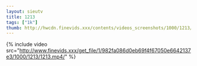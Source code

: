 ```yaml
--- 
layout: sieutv
title: 1213
tags: ["1k"]
thumb: http://hwcdn.finevids.xxx/contents/videos_screenshots/1000/1213/preview.mp4.jpg
---
```

{% include video src="http://www.finevids.xxx/get_file/1/982fa086d0eb69f4f67050e6642137e3/1000/1213/1213.mp4/" %} 
